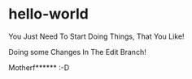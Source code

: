 # hello-world
You Just Need To Start Doing Things, That You Like! 

Doing some Changes In The Edit Branch!

Motherf****** :-D
